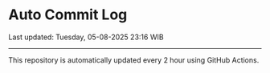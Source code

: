 # Auto Commit Log

Last updated: Tuesday, 05-08-2025 23:16 WIB

---

This repository is automatically updated every 2 hour using GitHub Actions.
